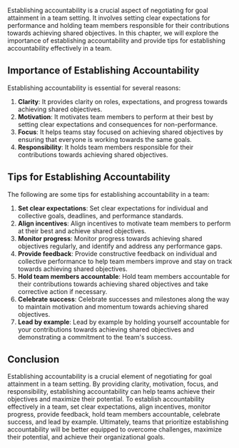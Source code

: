 

Establishing accountability is a crucial aspect of negotiating for goal attainment in a team setting. It involves setting clear expectations for performance and holding team members responsible for their contributions towards achieving shared objectives. In this chapter, we will explore the importance of establishing accountability and provide tips for establishing accountability effectively in a team.

## Importance of Establishing Accountability

Establishing accountability is essential for several reasons:

1. **Clarity**: It provides clarity on roles, expectations, and progress towards achieving shared objectives.
2. **Motivation**: It motivates team members to perform at their best by setting clear expectations and consequences for non-performance.
3. **Focus**: It helps teams stay focused on achieving shared objectives by ensuring that everyone is working towards the same goals.
4. **Responsibility**: It holds team members responsible for their contributions towards achieving shared objectives.

## Tips for Establishing Accountability

The following are some tips for establishing accountability in a team:

1. **Set clear expectations**: Set clear expectations for individual and collective goals, deadlines, and performance standards.
2. **Align incentives**: Align incentives to motivate team members to perform at their best and achieve shared objectives.
3. **Monitor progress**: Monitor progress towards achieving shared objectives regularly, and identify and address any performance gaps.
4. **Provide feedback**: Provide constructive feedback on individual and collective performance to help team members improve and stay on track towards achieving shared objectives.
5. **Hold team members accountable**: Hold team members accountable for their contributions towards achieving shared objectives and take corrective action if necessary.
6. **Celebrate success**: Celebrate successes and milestones along the way to maintain motivation and momentum towards achieving shared objectives.
7. **Lead by example**: Lead by example by holding yourself accountable for your contributions towards achieving shared objectives and demonstrating a commitment to the team's success.

## Conclusion

Establishing accountability is a crucial element of negotiating for goal attainment in a team setting. By providing clarity, motivation, focus, and responsibility, establishing accountability can help teams achieve their objectives and maximize their potential. To establish accountability effectively in a team, set clear expectations, align incentives, monitor progress, provide feedback, hold team members accountable, celebrate success, and lead by example. Ultimately, teams that prioritize establishing accountability will be better equipped to overcome challenges, maximize their potential, and achieve their organizational goals.
